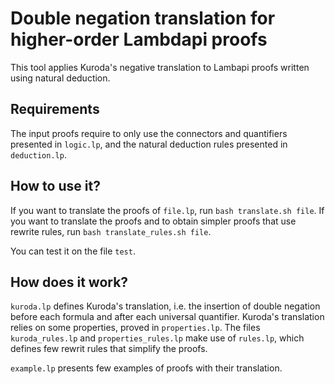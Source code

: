 # Double negation translation for higher-order Lambdapi proofs

This tool applies Kuroda's negative translation to Lambapi proofs written using natural deduction.

## Requirements

The input proofs require to only use the connectors and quantifiers presented in `logic.lp`, and the natural deduction rules presented in `deduction.lp`. 

## How to use it?

If you want to translate the proofs of `file.lp`, run `bash translate.sh file`. If you want to translate the proofs and to obtain simpler proofs that use rewrite rules, run `bash translate_rules.sh file`.

You can test it on the file `test`.

## How does it work?

`kuroda.lp` defines Kuroda's translation, i.e. the insertion of double negation before each formula and after each universal quantifier. Kuroda's translation relies on some properties, proved in `properties.lp`. The files `kuroda_rules.lp` and `properties_rules.lp` make use of `rules.lp`, which defines few rewrit rules that simplify the proofs.

`example.lp` presents few examples of proofs with their translation.